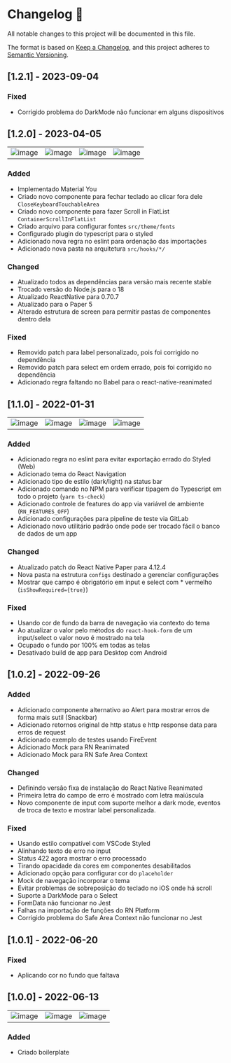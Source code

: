 # Changelog 📝

All notable changes to this project will be documented in this file.

The format is based on [Keep a Changelog](https://keepachangelog.com/en/1.0.0/), and this project adheres to [Semantic Versioning](https://semver.org/spec/v2.0.0.html).

## [1.2.1] - 2023-09-04

### Fixed
- Corrigido problema do DarkMode não funcionar em alguns dispositivos

## [1.2.0] - 2023-04-05

| | | | |
| - | - | - | - |
| ![image](https://user-images.githubusercontent.com/5731176/230104295-f879b18d-8e95-47ba-bb6d-b65a42a62633.png) | ![image](https://user-images.githubusercontent.com/5731176/230104356-fdb4ecfe-dbe3-4a0a-bdef-c2f025a8148a.png) | ![image](https://user-images.githubusercontent.com/5731176/230104428-29eda9ae-fbce-44f6-b431-a34073a20d84.png) | ![image](https://user-images.githubusercontent.com/5731176/230104485-38b8c275-0482-48f3-a0a7-cc5c2ec12ee5.png) |

### Added
- Implementado Material You
- Criado novo componente para fechar teclado ao clicar fora dele `CloseKeyboardTouchableArea`
- Criado novo componente para fazer Scroll in FlatList `ContainerScrollInFlatList`
- Criado arquivo para configurar fontes `src/theme/fonts`
- Configurado plugin do typescript para o styled
- Adicionado nova regra no eslint para ordenação das importações
- Adicionado nova pasta na arquitetura `src/hooks/*/`

### Changed
- Atualizado todos as dependências para versão mais recente stable
- Trocado versão do Node.js para o 18
- Atualizado ReactNative para 0.70.7
- Atualizado para o Paper 5
- Alterado estrutura de screen para permitir pastas de componentes dentro dela 

### Fixed
- Removido patch para label personalizado, pois foi corrigido no dependência
- Removido patch para select em ordem errado, pois foi corrigido no dependência
- Adicionado regra faltando no Babel para o react-native-reanimated

## [1.1.0] - 2022-01-31

| | | | |
| - | - | - | - |
| ![image](https://user-images.githubusercontent.com/5731176/215854212-c04da10b-bc73-4705-af33-ad652ce0e646.png) | ![image](https://user-images.githubusercontent.com/5731176/215854280-ba446d06-07fe-4fcd-8ab6-db3148b2471c.png) | ![image](https://user-images.githubusercontent.com/5731176/215854322-dc032f35-9ea0-4f76-8948-7bebf440799c.png) | ![image](https://user-images.githubusercontent.com/5731176/215854860-50e69246-086d-463e-b532-df2f1ee7f8ae.png) |

### Added

- Adicionado regra no eslint para evitar exportação errado do Styled (Web)
- Adicionado tema do React Navigation
- Adicionado tipo de estilo (dark/light) na status bar
- Adicionado comando no NPM para verificar tipagem do Typescript em todo o projeto (`yarn ts-check`)
- Adicionado controle de features do app via variável de ambiente (`RN_FEATURES_OFF`)
- Adicionado configurações para pipeline de teste via GitLab
- Adicionado novo utilitário padrão onde pode ser trocado fácil o banco de dados de um app

### Changed

- Atualizado patch do React Native Paper para 4.12.4
- Nova pasta na estrutura `configs` destinado a gerenciar configurações
- Mostrar que campo é obrigatório em input e select com * vermelho (`isShowRequired={true}`)

### Fixed

- Usando cor de fundo da barra de navegação via contexto do tema
- Ao atualizar o valor pelo métodos do `react-hook-form` de um input/select o valor novo é mostrado na tela
- Ocupado o fundo por 100% em todas as telas
- Desativado build de app para Desktop com Android

## [1.0.2] - 2022-09-26

### Added

- Adicionado componente alternativo ao Alert para mostrar erros de forma mais sutil (Snackbar)
- Adicionado retornos original de http status e http response data para erros de request
- Adicionado exemplo de testes usando FireEvent
- Adicionado Mock para RN Reanimated
- Adicionado Mock para RN Safe Area Context

### Changed

- Definindo versão fixa de instalação do React Native Reanimated
- Primeira letra do campo de erro é mostrado com letra maiúscula
- Novo componente de input com suporte melhor a dark mode, eventos de troca de texto e mostrar label personalizada.

### Fixed

- Usando estilo compatível com VSCode Styled
- Alinhando texto de erro no input
- Status 422 agora mostrar o erro processado
- Tirando opacidade da cores em componentes desabilitados
- Adicionado opção para configurar cor do `placeholder`
- Mock de navegação incorporar o tema
- Evitar problemas de sobreposição do teclado no iOS onde há scroll
- Suporte a DarkMode para o Select
- FormData não funcionar no Jest
- Falhas na importação de funções do RN Platform
- Corrigido problema do Safe Area Context não funcionar no Jest

## [1.0.1] - 2022-06-20

### Fixed

- Aplicando cor no fundo que faltava 

## [1.0.0] - 2022-06-13

| | | |
| - | - | - |
![image](https://user-images.githubusercontent.com/5731176/172487765-efc86b04-5244-438d-b441-94bf5d544399.png) | ![image](https://user-images.githubusercontent.com/5731176/172487825-4ac12b38-511c-45d7-b4c4-967620b2ea3e.png) | ![image](https://user-images.githubusercontent.com/5731176/172487790-709491b1-9361-4e96-98be-edb9d3cf86f7.png) |

### Added

- Criado boilerplate
